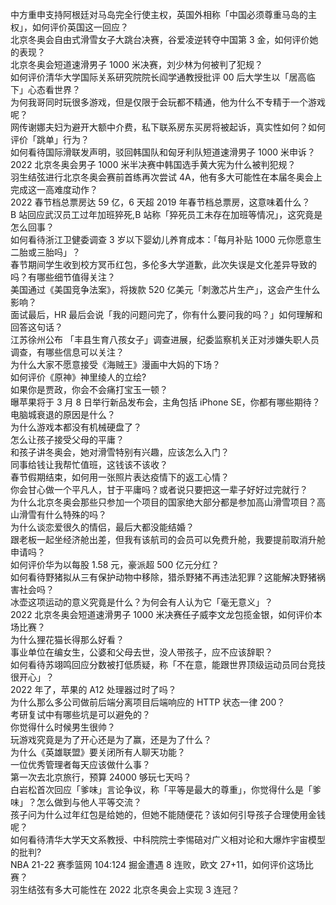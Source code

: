 中方重申支持阿根廷对马岛完全行使主权，英国外相称「中国必须尊重马岛的主权」，如何评价英国这一回应？  
北京冬奥会自由式滑雪女子大跳台决赛，谷爱凌逆转夺中国第 3 金，如何评价她的表现？  
北京冬奥会短道速滑男子 1000 米决赛，刘少林为何被判了犯规？  
如何评价清华大学国际关系研究院院长阎学通教授批评 00 后大学生以「居高临下」心态看世界？  
为何我哥同时玩很多游戏，但是仅限于会玩都不精通，他为什么不专精于一个游戏呢？  
网传谢娜夫妇为避开大额中介费，私下联系房东买房将被起诉，真实性如何？如何评价「跳单」行为？  
如何看待国际滑联发声明，驳回韩国队和匈牙利队短道速滑男子 1000 米申诉？  
2022 北京冬奥会男子 1000 米半决赛中韩国选手黄大宪为什么被判犯规？  
羽生结弦进行北京冬奥会赛前首练再次尝试 4A，他有多大可能性在本届冬奥会上完成这一高难度动作？  
2022 春节档总票房达 59 亿，6 天超 2019 年春节档总票房，这意味着什么？  
B 站回应武汉员工过年加班猝死,B 站称「猝死员工未存在加班等情况」，这究竟是怎么回事？  
如何看待浙江卫健委调查 3 岁以下婴幼儿养育成本：「每月补贴 1000 元你愿意生二胎或三胎吗」？  
春节期间学生收到校方冥币红包，多伦多大学道歉，此次失误是文化差异导致的吗？有哪些细节值得关注？  
美国通过《美国竞争法案》，将拨款 520 亿美元「刺激芯片生产」，这会产生什么影响？  
面试最后，HR 最后会说「我的问题问完了，你有什么要问我的吗？」如何理解和回答这句话？  
江苏徐州公布 「丰县生育八孩女子」调查进展，纪委监察机关正对涉嫌失职人员调查，有哪些信息可以关注？  
为什么大家不愿意接受《海贼王》漫画中大妈的下场？  
如何评价《原神》神里绫人的立绘?  
如果你是贾政，你会不会痛打宝玉一顿？  
曝苹果将于 3 月 8 日举行新品发布会，主角包括 iPhone SE，你都有哪些期待？  
电脑城衰退的原因是什么？  
为什么游戏本都没有机械硬盘了？  
怎么让孩子接受父母的平庸？  
和孩子讲冬奥会，她对滑雪特别有兴趣，应该怎么入门？  
同事给钱让我帮忙值班，这钱该不该收？  
春节假期结束，如何用一张照片表达疫情下的返工心情？  
你会甘心做一个平凡人，甘于平庸吗？或者说只要把这一辈子好好过完就行？  
为什么北京冬奥会那些只参加一个项目的国家绝大部分都是参加高山滑雪项目？高山滑雪有什么特殊的吗？  
为什么谈恋爱很久的情侣，最后大都没能结婚？  
跟老板一起坐经济舱出差，但我有该航司的会员可以免费升舱，我要提前取消升舱申请吗？  
如何评价华为以每股 1.58 元，豪派超 500 亿元分红？  
如何看待野猪拟从三有保护动物中移除，猎杀野猪不再违法犯罪？这能解决野猪祸害社会吗？  
冰壶这项运动的意义究竟是什么？为何会有人认为它「毫无意义」？  
2022 北京冬奥会短道速滑男子 1000 米决赛任子威李文龙包揽金银，如何评价本场比赛？  
为什么狸花猫长得那么好看？  
事业单位在编女生，公婆和父母去世，没人带孩子，应不应该辞职？  
如何看待苏翊鸣回应分数被打低质疑，称「不在意，能跟世界顶级运动员同台竞技很开心」？  
2022 年了，苹果的 A12 处理器过时了吗？  
为什么那么多公司做前后端分离项目后端响应的 HTTP 状态一律 200？  
考研复试中有哪些坑是可以避免的？  
你觉得什么时候男生很帅？  
玩游戏究竟是为了开心还是为了赢，还是为了什么？  
为什么《英雄联盟》要关闭所有人聊天功能？  
一位优秀管理者每天应该做什么事？  
第一次去北京旅行，预算 24000 够玩七天吗？  
白岩松首次回应「爹味」言论争议，称「平等是最大的尊重」，你觉得什么是「爹味」？怎么做到与他人平等交流？  
孩子问为什么过年红包是给她的，但她不能随便花？该如何引导孩子合理使用金钱呢？  
如何看待清华大学天文系教授、中科院院士李惕碚对广义相对论和大爆炸宇宙模型的批判?  
NBA 21-22 赛季篮网 104:124 掘金遭遇 8 连败，欧文 27+11，如何评价这场比赛？  
羽生结弦有多大可能性在 2022 北京冬奥会上实现 3 连冠？  
